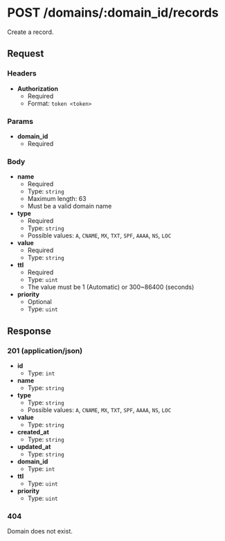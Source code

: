 # POST /domains/:domain_id/records

Create a record.

## Request

### Headers

- **Authorization**
  + Required
  + Format: `token <token>`

### Params

- **domain_id**
  + Required

### Body

- **name**
  + Required
  + Type: `string`
  + Maximum length: 63
  + Must be a valid domain name
- **type**
  + Required
  + Type: `string`
  + Possible values: `A`, `CNAME`, `MX`, `TXT`, `SPF`, `AAAA`, `NS`, `LOC`
- **value**
  + Required
  + Type: `string`
- **ttl**
  + Required
  + Type: `uint`
  + The value must be 1 (Automatic) or 300~86400 (seconds)
- **priority**
  + Optional
  + Type: `uint`

## Response

### 201 (application/json)

- **id**
  + Type: `int`
- **name**
  + Type: `string`
- **type**
  + Type: `string`
  + Possible values: `A`, `CNAME`, `MX`, `TXT`, `SPF`, `AAAA`, `NS`, `LOC`
- **value**
  + Type: `string`
- **created_at**
  + Type: `string`
- **updated_at**
  + Type: `string`
- **domain_id**
  + Type: `int`
- **ttl**
  + Type: `uint`
- **priority**
  + Type: `uint`

### 404

Domain does not exist.
